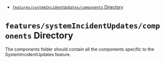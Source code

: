 <!-- START doctoc generated TOC please keep comment here to allow auto update -->
<!-- DON'T EDIT THIS SECTION, INSTEAD RE-RUN doctoc TO UPDATE -->

- [`features/systemIncidentUpdates/components` Directory](#featuressystemincidentupdatescomponents-directory)

<!-- END doctoc generated TOC please keep comment here to allow auto update -->

# `features/systemIncidentUpdates/components` Directory

The components folder should contain all the components specific to the SystemIncidentUpdates feature.
